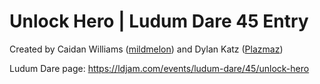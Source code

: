 # Unlock Hero | Ludum Dare 45 Entry
Created by Caidan Williams ([mildmelon](https://github.com/mildmelon)) and Dylan Katz ([Plazmaz](https://github.com/Plazmaz))

Ludum Dare page: https://ldjam.com/events/ludum-dare/45/unlock-hero
